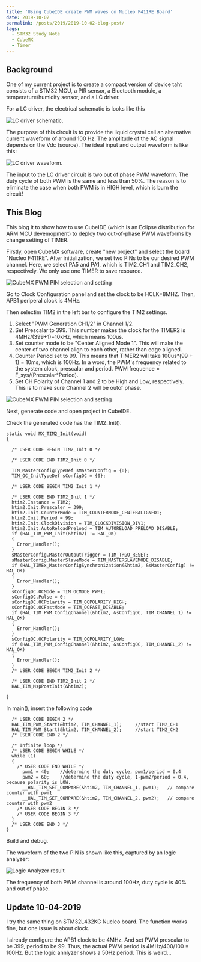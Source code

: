 ```yaml
---
title: 'Using CubeIDE create PWM waves on Nucleo F411RE Board'
date: 2019-10-02
permalink: /posts/2019/2019-10-02-blog-post/
tags:
  - STM32 Study Note
  - CubeMX
  - Timer
---
```


Background
---
One of my current project is to create a compact version of device taht consists of a STM32 MCU, a PIR sensor, a Bluetooth module, a temperature/humidity sensor, and a LC driver. 

For a LC driver, the electrical schematic is looks like this 

![LC driver schematic](http://libowu.com/images/post_img/LC_driver_schematic.png). 

The purpose of this circuit is to provide the liquid crystal cell an alternative current waveform of around 100 Hz. The amplitude of the AC signal depends on the Vdc (source). The ideal input and output waveform is like this:

![LC driver waveform](http://libowu.com/images/post_img/LC_driver_output_waveform.jpg).

The input to the LC driver circuit is two out of phase PWM waveform. The duty cycle of both PWM is the same and less than 50%. The reason is to eliminate the case when both PWM is in HIGH level, which is burn the circuit!

This Blog
---
This blog it to show how to use CubeIDE (which is an Eclipse distribution for ARM MCU devemopment) to deploy two out-of-phase PWM waveforms by change setting of TIMER.

Firstly, open CubeMX software, create "new project" and select the board "Nucleo F411RE". After initialization, we set two PINs to be our desired PWM channel. Here, we select PA5 and PA1, which is TIM2_CH1 and TIM2_CH2, respectively. We only use one TIMER to save resource. 

![CubeMX PWM PIN selection and setting](http://libowu.com/images/post_img/20191002_CubeMX_PWM_Setup.JPG)

Go to Clock Configuration panel and set the clock to be HCLK=8MHZ. Then, APB1 periperal clock is 4MHz.

Then selectim TIM2 in the left bar to configure the TIM2 settings. 
1. Select "PWM Generation CH1/2" in Channel 1/2.
2. Set Prescalar to 399. This number makes the clock for the TIMER2 is 4MHz/(399+1)=10kHz, which means 100us.
3. Set counter mode to be "Center Aligned Mode 1". This will make the center of two channel align to each other, rather than edge aligned.
4. Counter Period set to 99. This means that TIMER2 will take 100us*(99 + 1) = 10ms, which is 100Hz. In a word, the PWM's frequency related to the system clock, prescalar and period. PWM frequence = F_sys/(Prescalar*Period).
5. Set CH Polarity of Channel 1 and 2 to be High and Low, respectively. This is to make sure Channel 2 will be outof phase.

![CubeMX PWM PIN selection and setting](http://libowu.com/images/post_img/20191002_CubeMX_PWM_Setup_TIM2.JPG)

Next, generate code and open project in CubeIDE.

Check the generated code has the TIM2_Init().

```
static void MX_TIM2_Init(void)
{

  /* USER CODE BEGIN TIM2_Init 0 */

  /* USER CODE END TIM2_Init 0 */

  TIM_MasterConfigTypeDef sMasterConfig = {0};
  TIM_OC_InitTypeDef sConfigOC = {0};

  /* USER CODE BEGIN TIM2_Init 1 */

  /* USER CODE END TIM2_Init 1 */
  htim2.Instance = TIM2;
  htim2.Init.Prescaler = 399;
  htim2.Init.CounterMode = TIM_COUNTERMODE_CENTERALIGNED1;
  htim2.Init.Period = 99;
  htim2.Init.ClockDivision = TIM_CLOCKDIVISION_DIV1;
  htim2.Init.AutoReloadPreload = TIM_AUTORELOAD_PRELOAD_DISABLE;
  if (HAL_TIM_PWM_Init(&htim2) != HAL_OK)
  {
    Error_Handler();
  }
  sMasterConfig.MasterOutputTrigger = TIM_TRGO_RESET;
  sMasterConfig.MasterSlaveMode = TIM_MASTERSLAVEMODE_DISABLE;
  if (HAL_TIMEx_MasterConfigSynchronization(&htim2, &sMasterConfig) != HAL_OK)
  {
    Error_Handler();
  }
  sConfigOC.OCMode = TIM_OCMODE_PWM1;
  sConfigOC.Pulse = 0;
  sConfigOC.OCPolarity = TIM_OCPOLARITY_HIGH;
  sConfigOC.OCFastMode = TIM_OCFAST_DISABLE;
  if (HAL_TIM_PWM_ConfigChannel(&htim2, &sConfigOC, TIM_CHANNEL_1) != HAL_OK)
  {
    Error_Handler();
  }
  sConfigOC.OCPolarity = TIM_OCPOLARITY_LOW;
  if (HAL_TIM_PWM_ConfigChannel(&htim2, &sConfigOC, TIM_CHANNEL_2) != HAL_OK)
  {
    Error_Handler();
  }
  /* USER CODE BEGIN TIM2_Init 2 */

  /* USER CODE END TIM2_Init 2 */
  HAL_TIM_MspPostInit(&htim2);

}
```

In main(), insert the following code
```
  /* USER CODE BEGIN 2 */
  HAL_TIM_PWM_Start(&htim2, TIM_CHANNEL_1);		//start TIM2_CH1
  HAL_TIM_PWM_Start(&htim2, TIM_CHANNEL_2);		//start TIM2_CH2
  /* USER CODE END 2 */

  /* Infinite loop */
  /* USER CODE BEGIN WHILE */
  while (1)
  {
    /* USER CODE END WHILE */
	  pwm1 = 40;	//determine the duty cycle, pwm1/period = 0.4
	  pwm2 = 60;	//determine the duty cycle, 1-pwm2/period = 0.4, because polarity is LOW.
	  __HAL_TIM_SET_COMPARE(&htim2, TIM_CHANNEL_1, pwm1);	// compare counter with pwm1
	  __HAL_TIM_SET_COMPARE(&htim2, TIM_CHANNEL_2, pwm2);	// compare counter with pwm2
    /* USER CODE BEGIN 3 */
    /* USER CODE BEGIN 3 */
  }
  /* USER CODE END 3 */
}
```

Build and debug. 

The waveform of the two PIN is shown like this, captured by an logic analyzer:

![Logic Analyzer result](http://libowu.com/images/post_img/20191002_logic_analyzer_result.JPG)

The frequency of both PWM channel is around 100Hz, duty cycle is 40% and out of phase.


Update 10-04-2019
---
I try the same thing on STM32L432KC Nucleo board. The function works fine, but one issue is about clock.

I already configure the APB1 clock to be 4MHz. And set PWM prescalar to be 399, period to be 99. Thus, the actual PWM period is 4MHz/400/100 = 100Hz. But the logic annlyzer shows a 50Hz period. This is weird...